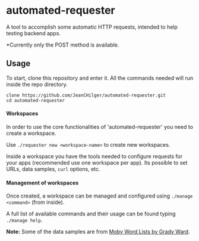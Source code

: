 # automated-requester
A tool to accomplish some automatic HTTP requests, intended to help testing backend apps.

\*Currently only the POST method is available.

## Usage
To start, clone this repository and enter it. All the commands needed will run inside the repo directory.
```
clone https://github.com/JeanCHilger/automated-requester.git
cd automated-requester
```

#### Workspaces
In order to use the core functionalities of 'automated-requester' you need to create a workspace.

Use `./requester new <workspace-name>` to create new workspaces.

Inside a workspace you have the tools needed to configure requests for your apps (recommended use one workspace per app). Its possible to set URLs, data samples, `curl` options, etc.

#### Management of workspaces
Once created, a workspace can be managed and configured using `./manage <command>` (from inside).

A full list of available commands and their usage can be found typing `./manage help`.

**Note:** Some of the data samples are from [Moby Word Lists by Grady Ward](http://www.gutenberg.org/ebooks/3201).

